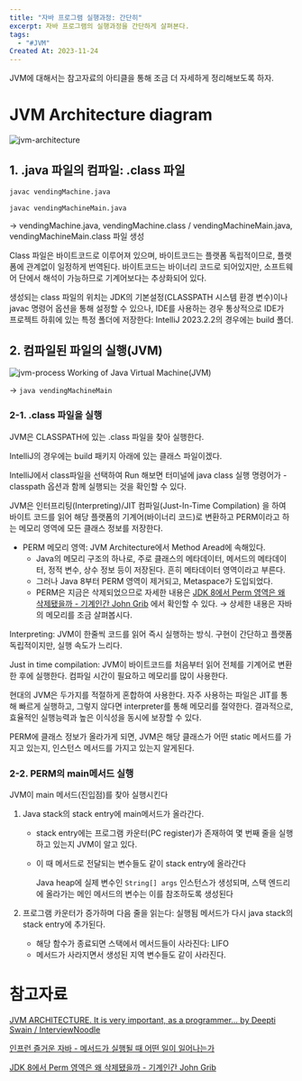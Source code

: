 ```yaml
---
title: "자바 프로그램 실행과정: 간단히"
excerpt: 자바 프로그램의 실행과정을 간단하게 살펴본다.
tags:
  - "#JVM"
Created At: 2023-11-24
---
```

JVM에 대해서는 참고자료의 아티클을 통해 조금 더 자세하게 정리해보도록 하자.

# JVM Architecture diagram
![jvm-architecture](https://onedrive.live.com/embed?resid=C4F97B3B64AE3E7A%216627&authkey=%21AJfB9y6x1lpOWrA&width=1155&height=650)
 
## 1. .java 파일의 컴파일: .class 파일

```bash
javac vendingMachine.java

javac vendingMachineMain.java
```

→ vendingMachine.java, vendingMachine.class / vendingMachineMain.java, vendingMachineMain.class 파일 생성

Class 파일은 바이트코드로 이루어져 있으며, 바이트코드는 플랫폼 독립적이므로, 플랫폼에 관계없이 일정하게 번역된다. 바이트코드는 바이너리 코드로 되어있지만, 소프트웨어 단에서 해석이 가능하므로 기계어보다는 추상화되어 있다.

생성되는 class 파일의 위치는 JDK의 기본설정(CLASSPATH 시스템 환경 변수)이나 javac 명령어 옵션을 통해 설정할 수 있으나, IDE를 사용하는 경우 통상적으로 IDE가 프로젝트 하휘에 있는 특정 폴더에 저장한다: IntelliJ 2023.2.2의 경우에는 build 폴더.

 
## 2. 컴파일된 파일의 실행(JVM)
![jvm-process](https://onedrive.live.com/embed?resid=C4F97B3B64AE3E7A%216623&authkey=%21AK_6Ec3ONKHxLoI&width=615&height=109)
Working of Java Virtual Machine(JVM)

→ ``java vendingMachineMain``

### 2-1. .class 파일을 실행

JVM은 CLASSPATH에 있는 .class 파일을 찾아 실행한다.

IntelliJ의 경우에는 build 패키지 아래에 있는 클래스 파일이겠다.

IntelliJ에서 class파일을 선택하여 Run 해보면 터미널에 java class 실행 명령어가 -classpath 옵션과 함께 실행되는 것을 확인할 수 있다.

JVM은 인터프리팅(Interpreting)/JIT 컴파일(Just-In-Time Compilation) 을 하여 바이트 코드를 읽어 해당 플랫폼의 기계어(바이너리 코드)로 변환하고 PERM이라고 하는 메모리 영역에 모든 클래스 정보를 저장한다.

- PERM 메모리 영역: JVM Architecture에서 Method Aread에 속해있다.
  - Java의 메모리 구조의 하나로, 주로 클래스의 메타데이터, 메서드의 메타데이터, 정적 변수, 상수 정보 등이 저장된다. 흔히 메타데이터 영역이라고 부른다.
  - 그러나 Java 8부터 PERM 영역이 제거되고, Metaspace가 도입되었다.
  - PERM은 지금은 삭제되었으므로 자세한 내용은 [JDK 8에서 Perm 영역은 왜 삭제됐을까 - 기계인간 John Grib](https://johngrib.github.io/wiki/java8-why-permgen-removed/) 에서 확인할 수 있다. → 상세한 내용은 자바의 메모리를 조금 살펴봅시다.

Interpreting: JVM이 한줄씩 코드를 읽어 즉시 실행하는 방식. 구현이 간단하고 플랫폼 독립적이지만, 실행 속도가 느리다.

Just in time compilation: JVM이 바이트코드를 처음부터 읽어 전체를 기계어로 변환한 후에 실행한다. 컴파일 시간이 필요하고 메모리를 많이 사용한다.

현대의 JVM은 두가지를 적절하게 혼합하여 사용한다. 자주 사용하는 파일은 JIT를 통해 빠르게 실행하고, 그렇지 않다면 interpreter를 통해 메모리를 절약한다. 결과적으로, 효율적인 실행능력과 높은 이식성을 동시에 보장할 수 있다.

PERM에 클래스 정보가 올라가게 되면, JVM은 해당 클래스가 어떤 static 메서드를 가지고 있는지, 인스턴스 메서드를 가지고 있는지 알게된다.

 
### 2-2. PERM의 main메서드 실행

JVM이 main 메서드(진입점)를 찾아 실행시킨다

1. Java stack의 stack entry에 main메서드가 올라간다.
    - stack entry에는 프로그램 카운터(PC register)가 존재하여 몇 번째 줄을 실행하고 있는지 JVM이 알고 있다.
    - 이 때 메서드로 전달되는 변수들도 같이 stack entry에 올라간다
      
      Java heap에 실제 변수인 `String[] args` 인스턴스가 생성되며, 스택 엔드리에 올라가는 메인 메서드의 변수는 이를 참조하도록 생성된다

2. 프로그램 카운터가 증가하며 다음 줄을 읽는다: 실행됨 메서드가 다시 java stack의 stack entry에 추가된다.
    - 해당 함수가 종료되면 스택에서 메서드들이 사라진다: LIFO
    - 메서드가 사라지면서 생성된 지역 변수들도 같이 사라진다.

 
# 참고자료

[JVM ARCHITECTURE. It is very important, as a programmer… by Deepti Swain / InterviewNoodle](https://interviewnoodle.com/jvm-architecture-71fd37e7826e)

[인프런 즐거운 자바 - 메서드가 실행될 때 어떤 일이 일어나는가](https://www.inflearn.com/course/lecture?courseSlug=%EC%A6%90%EA%B1%B0%EC%9A%B4-%EC%9E%90%EB%B0%94&unitId=145895)

[JDK 8에서 Perm 영역은 왜 삭제됐을까 - 기계인간 John Grib](https://johngrib.github.io/wiki/java8-why-permgen-removed/)
